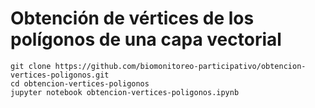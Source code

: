 # Obtención de vértices de los polígonos de una capa vectorial

```shell
git clone https://github.com/biomonitoreo-participativo/obtencion-vertices-poligonos.git
cd obtencion-vertices-poligonos
jupyter notebook obtencion-vertices-poligonos.ipynb
```
